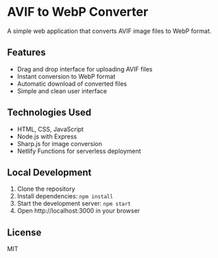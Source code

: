 # AVIF to WebP Converter

A simple web application that converts AVIF image files to WebP format.

## Features

- Drag and drop interface for uploading AVIF files
- Instant conversion to WebP format
- Automatic download of converted files
- Simple and clean user interface

## Technologies Used

- HTML, CSS, JavaScript
- Node.js with Express
- Sharp.js for image conversion
- Netlify Functions for serverless deployment

## Local Development

1. Clone the repository
2. Install dependencies: `npm install`
3. Start the development server: `npm start`
4. Open http://localhost:3000 in your browser

## License

MIT
